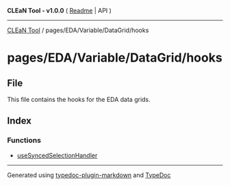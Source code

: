 **CLEaN Tool - v1.0.0** ( [Readme](../../../../../README.md) \| API )

***

[CLEaN Tool](../../../../../modules.md) / pages/EDA/Variable/DataGrid/hooks

# pages/EDA/Variable/DataGrid/hooks

## File

This file contains the hooks for the EDA data grids.

## Index

### Functions

- [useSyncedSelectionHandler](functions/useSyncedSelectionHandler.md)

***

Generated using [typedoc-plugin-markdown](https://www.npmjs.com/package/typedoc-plugin-markdown) and [TypeDoc](https://typedoc.org/)
